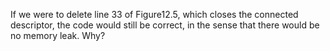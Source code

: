 If we were to delete line 33 of Figure12.5, which closes the connected descriptor,
the code would still be correct, in the sense that there would be no memory leak.
Why?
